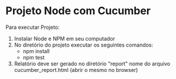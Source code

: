 # Projeto Node com Cucumber

Para executar Projeto:

1. Instalar Node e NPM em seu computador
2. No diretório do projeto executar os seguintes comandos:
   - npm install
   - npm test
3. Relatório deve ser gerado no diretório "report" nome do arquivo cucumber_report.html (abrir o mesmo no browser)
